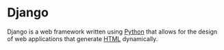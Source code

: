         
#  Django

Django is a web framework written using [Python](/wiki/Python) that allows for the design of web applications that generate [HTML](/wiki/HTML) dynamically.
    
    
    
    
    
    